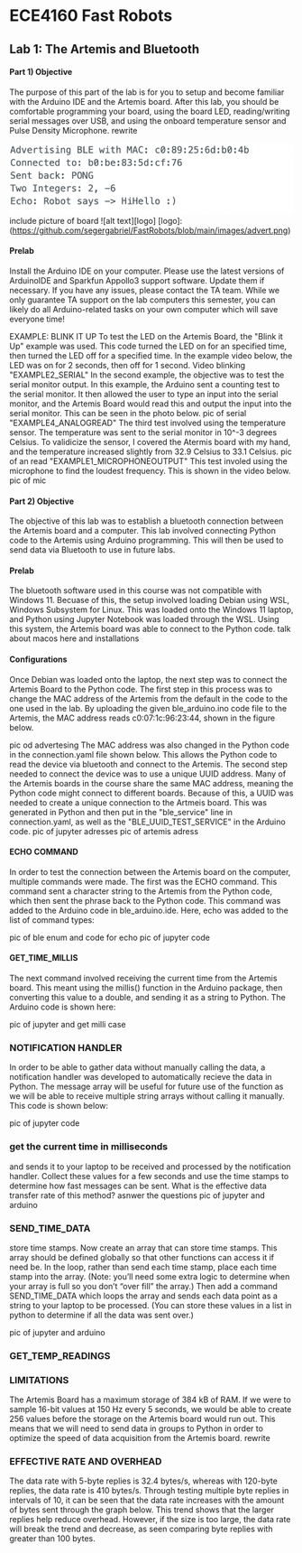 # ECE4160 Fast Robots
## Lab 1: The Artemis and Bluetooth

#### Part 1) Objective
The purpose of this part of the lab is for you to setup and become familiar with the Arduino IDE and the Artemis board. After this lab, you should be comfortable programming your board, using the board LED, reading/writing serial messages over USB, and using the onboard temperature sensor and Pulse Density Microphone.
rewrite



![alt text](https://github.com/segergabriel/FastRobots/blob/main/images/advert.png)
include picture of board
![alt text][logo]
[logo]: (https://github.com/segergabriel/FastRobots/blob/main/images/advert.png)
#### Prelab
Install the Arduino IDE on your computer. Please use the latest versions of ArduinoIDE and Sparkfun Appollo3 support software. Update them if necessary. If you have any issues, please contact the TA team. While we only guarantee TA support on the lab computers this semester, you can likely do all Arduino-related tasks on your own computer which will save everyone time!




EXAMPLE: BLINK IT UP
To test the LED on the Artemis Board, the "Blink it Up" example was used. This code turned the LED on for an specified time, then turned the LED off for a specified time. In the example video below, the LED was on for 2 seconds, then off for 1 second.
Video blinking
"EXAMPLE2_SERIAL"
In the second example, the objective was to test the serial monitor output. In this example, the Arduino sent a counting test to the serial monitor. It then allowed the user to type an input into the serial monitor, and the Artemis Board would read this and output the input into the serial monitor. This can be seen in the photo below.
pic of serial
"EXAMPLE4_ANALOGREAD"
The third test involved using the temperature sensor. The temperature was sent to the serial monitor in 10^-3 degrees Celsius. To validicize the sensor, I covered the Atermis board with my hand, and the temperature increased slightly from 32.9 Celsius to 33.1 Celsius.
pic of an read
"EXAMPLE1_MICROPHONEOUTPUT"
This test involed using the microphone to find the loudest frequency. This is shown in the video below.
pic of mic

#### Part 2) Objective
The objective of this lab was to establish a bluetooth connection between the Artemis board and a computer. This lab involved connecting Python code to the Artemis using Arduino programming. This will then be used to send data via Bluetooth to use in future labs.

#### Prelab
The bluetooth software used in this course was not compatible with Windows 11. Becuase of this, the setup involved loading Debian using WSL, Windows Subsystem for Linux. This was loaded onto the Windows 11 laptop, and Python using Jupyter Notebook was loaded through the WSL. Using this system, the Artemis board was able to connect to the Python code.
talk about macos here and installations

#### Configurations
Once Debian was loaded onto the laptop, the next step was to connect the Artemis Board to the Python code. The first step in this process was to change the MAC address of the Artemis from the default in the code to the one used in the lab. By uploading the given ble_arduino.ino code file to the Artemis, the MAC address reads c0:07:1c:96:23:44, shown in the figure below.

pic od advertesing
The MAC address was also changed in the Python code in the connection.yaml file shown below. This allows the Python code to read the device via bluetooth and connect to the Artemis. The second step needed to connect the device was to use a unique UUID address. Many of the Artemis boards in the course share the same MAC address, meaning the Python code might connect to different boards. Because of this, a UUID was needed to create a unique connection to the Artmeis board. This was generated in Python and then put in the "ble_service" line in connection.yaml, as well as the "BLE_UUID_TEST_SERVICE" in the Arduino code.
pic of jupyter adresses
pic of artemis adress

#### ECHO COMMAND
In order to test the connection between the Artemis board on the computer, multiple commands were made. The first was the ECHO command. This command sent a character string to the Artemis from the Python code, which then sent the phrase back to the Python code. This command was added to the Arduino code in ble_arduino.ide. Here, echo was added to the list of command types:

pic of ble enum and code for echo
pic of jupyter code

#### GET_TIME_MILLIS
The next command involved receiving the current time from the Artemis board. This meant using the millis() function in the Arduino package, then converting this value to a double, and sending it as a string to Python. The Arduino code is shown here:

pic of jupyter and get milli case

### NOTIFICATION HANDLER
In order to be able to gather data without manually calling the data, a notification handler was developed to automatically recieve the data in Python. The message array will be useful for future use of the function as we will be able to receive multiple string arrays without calling it manually. This code is shown below:

pic of jupyter code

### get the current time in milliseconds 
and sends it to your laptop to be received and processed by the notification handler. Collect these values for a few seconds and use the time stamps to determine how fast messages can be sent. What is the effective data transfer rate of this method?
asnwer the questions 
pic of jupyter and arduino 

### SEND_TIME_DATA
store time stamps. Now create an array that can store time stamps. This array should be defined globally so that other functions can access it if need be. In the loop, rather than send each time stamp, place each time stamp into the array. (Note: you’ll need some extra logic to determine when your array is full so you don’t “over fill” the array.) Then add a command SEND_TIME_DATA which loops the array and sends each data point as a string to your laptop to be processed. (You can store these values in a list in python to determine if all the data was sent over.)

pic of jupyter and arduino 

### GET_TEMP_READINGS


### LIMITATIONS
The Artemis Board has a maximum storage of 384 kB of RAM. If we were to sample 16-bit values at 150 Hz every 5 seconds, we would be able to create 256 values before the storage on the Artemis board would run out. This means that we will need to send data in groups to Python in order to optimize the speed of data acquisition from the Artemis board.
rewrite

### EFFECTIVE RATE AND OVERHEAD
The data rate with 5-byte replies is 32.4 bytes/s, whereas with 120-byte replies, the data rate is 410 bytes/s. Through testing multiple byte replies in intervals of 10, it can be seen that the data rate increases with the amount of bytes sent through the graph below. This trend shows that the larger replies help reduce overhead. However, if the size is too large, the data rate will break the trend and decrease, as seen comparing byte replies with greater than 100 bytes.
